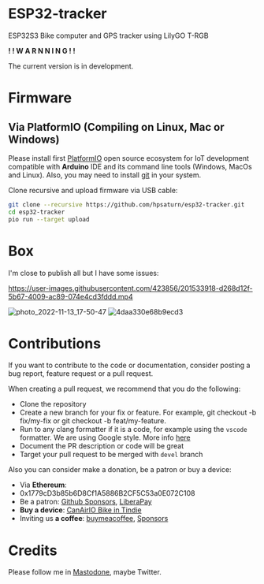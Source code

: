 # ESP32-tracker

ESP32S3 Bike computer and GPS tracker using LilyGO T-RGB

**! ! W A R N N I N G ! !**  

The current version is in development.

# Firmware

## Via PlatformIO (Compiling on Linux, Mac or Windows)

Please install first [PlatformIO](http://platformio.org/) open source ecosystem for IoT development compatible with **Arduino** IDE and its command line tools (Windows, MacOs and Linux). Also, you may need to install [git](http://git-scm.com/) in your system.

Clone recursive and upload firmware via USB cable:

``` bash
git clone --recursive https://github.com/hpsaturn/esp32-tracker.git
cd esp32-tracker
pio run --target upload
```

# Box

I'm close to publish all but I have some issues:

https://user-images.githubusercontent.com/423856/201533918-d268d12f-5b67-4009-ac89-074e4cd3fddd.mp4

![photo_2022-11-13_17-50-47](https://user-images.githubusercontent.com/423856/201533956-991fae61-506c-4193-bd70-893541c0a3b6.jpg)
![4daa330e68b9ecd3](https://user-images.githubusercontent.com/423856/205493249-c836f888-3910-4884-8fa8-efc17f45481a.jpg)


# Contributions

If you want to contribute to the code or documentation, consider posting a bug report, feature request or a pull request.

When creating a pull request, we recommend that you do the following:

- Clone the repository
- Create a new branch for your fix or feature. For example, git checkout -b fix/my-fix or git checkout -b feat/my-feature.
- Run to any clang formatter if it is a code, for example using the `vscode` formatter. We are using Google style. More info [here](https://clang.llvm.org/docs/ClangFormatStyleOptions.html)
- Document the PR description or code will be great
- Target your pull request to be merged with `devel` branch

Also you can consider make a donation, be a patron or buy a device:  

- Via **Ethereum**:
- 0x1779cD3b85b6D8Cf1A5886B2CF5C53a0E072C108
- Be a patron: [Github Sponsors](https://github.com/sponsors/hpsaturn), [LiberaPay](https://liberapay.com/CanAirIO)
- **Buy a device**: [CanAirIO Bike in Tindie](https://www.tindie.com/products/hpsaturn/canairio-bike/)
- Inviting us **a coffee**: [buymeacoffee](https://www.buymeacoffee.com/hpsaturn), [Sponsors](https://github.com/sponsors/hpsaturn?frequency=one-time)

# Credits

Please follow me in [Mastodone](https://mastodon.cloud/@hpsaturn), maybe Twitter.
